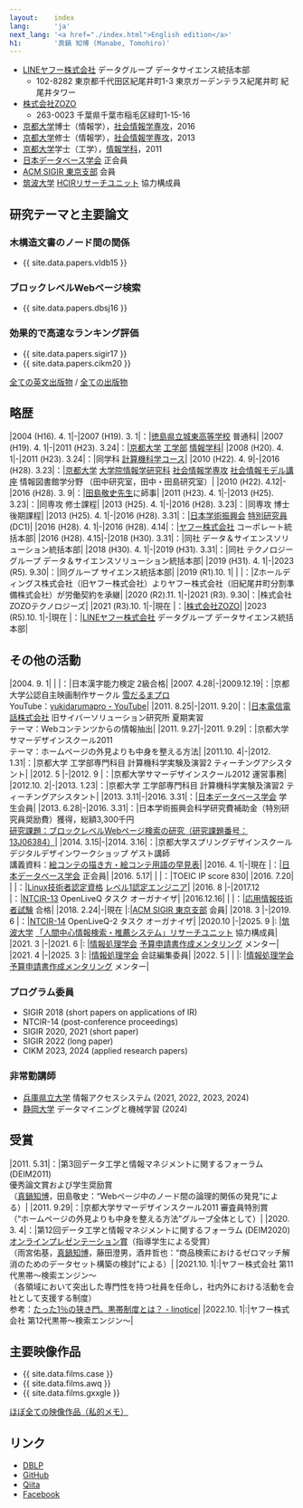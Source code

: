 ```yaml
---
layout:    index
lang:      'ja'
next_lang: '<a href="./index.html">English edition</a>'
h1:        '真鍋 知博 (Manabe, Tomohiro)'
---
```


*   [LINEヤフー株式会社](https://www.lycorp.co.jp/ja/) データグループ データサイエンス統括本部
    *   102-8282 東京都千代田区紀尾井町1-3 東京ガーデンテラス紀尾井町 紀尾井タワー
*   [株式会社ZOZO](https://corp.zozo.com/)
    *   263-0023 千葉県千葉市稲毛区緑町1-15-16
*   [京都大学](http://www.kyoto-u.ac.jp/)博士（情報学），[社会情報学専攻](http://www.soc.i.kyoto-u.ac.jp/)，2016
*   [京都大学](http://www.kyoto-u.ac.jp/)修士（情報学），[社会情報学専攻](http://www.soc.i.kyoto-u.ac.jp/)，2013
*   [京都大学](http://www.kyoto-u.ac.jp/)学士（工学），[情報学科](http://www.s-im.t.kyoto-u.ac.jp/ja)，2011
*   [日本データベース学会](http://www.dbsj.org/) 正会員
*   [ACM SIGIR 東京支部](http://sigir.jp/) 会員
*   [筑波大学](http://www.tsukuba.ac.jp/) [HCIRリサーチユニット](https://hcir.slis.tsukuba.ac.jp/) 協力構成員


## 研究テーマと主要論文

### 木構造文書のノード間の関係
*   {{ site.data.papers.vldb15 }}

### ブロックレベルWebページ検索
*   {{ site.data.papers.dbsj16 }}

### 効果的で高速なランキング評価
*   {{ site.data.papers.sigir17 }}
*   {{ site.data.papers.cikm20 }}

[全ての英文出版物](./papers.html) / [全ての出版物](./papers-jp.html)


## 略歴

|2004 (H16). 4. 1|-|2007 (H19). 3. 1|：|[徳島県立城東高等学校](http://joto-hs.tokushima-ec.ed.jp/) 普通科|
|2007 (H19). 4. 1|-|2011 (H23). 3.24|：|[京都大学](http://www.kyoto-u.ac.jp/) [工学部](http://www.t.kyoto-u.ac.jp/ja) [情報学科](http://www.s-im.t.kyoto-u.ac.jp/ja)|
|2008 (H20). 4. 1|-|2011 (H23). 3.24|：|同学科 [計算機科学コース](http://www.s-im.t.kyoto-u.ac.jp/com/ja)|
|2010 (H22). 4. 9|-|2016 (H28). 3.23|：|[京都大学](http://www.kyoto-u.ac.jp/) [大学院情報学研究科](http://www.i.kyoto-u.ac.jp/) [社会情報学専攻](http://www.soc.i.kyoto-u.ac.jp/)  [社会情報モデル講座](http://www.soc.i.kyoto-u.ac.jp/course/) 情報図書館学分野 （田中研究室，田中・田島研究室）|
|2010 (H22). 4.12|-|2016 (H28). 3. 9|：|[田島敬史先生](http://www.dl.soc.i.kyoto-u.ac.jp/~tajima/index-jp.html)に師事|
|2011 (H23). 4. 1|-|2013 (H25). 3.23|：|同専攻 修士課程|
|2013 (H25). 4. 1|-|2016 (H28). 3.23|：|同専攻 博士後期課程|
|2013 (H25). 4. 1|-|2016 (H28). 3.31|：|[日本学術振興会](http://www.jsps.go.jp/) [特別研究員](http://www.jsps.go.jp/j-pd/) (DC1)|
|2016 (H28). 4. 1|-|2016 (H28). 4.14|：|[ヤフー株式会社](https://about.yahoo.co.jp/) コーポレート統括本部|
|2016 (H28). 4.15|-|2018 (H30). 3.31|：|同社 データ＆サイエンスソリューション統括本部|
|2018 (H30). 4. 1|-|2019 (H31). 3.31|：|同社 テクノロジーグループ データ＆サイエンスソリューション統括本部|
|2019 (H31). 4. 1|-|2023  (R5). 9.30|：|同グループ サイエンス統括本部|
|2019  (R1).10. 1| |                |：|Zホールディングス株式会社（旧ヤフー株式会社）よりヤフー株式会社（旧紀尾井町分割準備株式会社）が労働契約を承継|
|2020  (R2).11. 1|-|2021  (R3). 9.30|：|株式会社ZOZOテクノロジーズ|
|2021  (R3).10. 1|-|現在            |：|[株式会社ZOZO](https://corp.zozo.com/)|
|2023  (R5).10. 1|-|現在            |：|[LINEヤフー株式会社](https://www.lycorp.co.jp/ja/) データグループ データサイエンス統括本部|


## その他の活動

|2004. 9. 1| |          |：|日本漢字能力検定 2級合格|
|2007. 4.28|-|2009.12.19|：|京都大学公認自主映画制作サークル [雪だるまプロ](http://yukidarumapro.jpn.org/)<br />YouTube：[yukidarumapro - YouTube](http://www.youtube.com/user/yukidarumapro)|
|2011. 8.25|-|2011. 9.20|：|[日本電信電話株式会社](http://www.ntt.co.jp/about/gaiyou.html) 旧サイバーソリューション研究所 夏期実習<br />テーマ：Webコンテンツからの情報抽出|
|2011. 9.27|-|2011. 9.29|：|京都大学サマーデザインスクール2011<br />テーマ：ホームページの外見よりも中身を整える方法|
|2011.10. 4|-|2012. 1.31|：|京都大学 工学部専門科目 計算機科学実験及演習2 ティーチングアシスタント|
|2012. 5   |-|2012. 9   |：|京都大学サマーデザインスクール2012 運営事務|
|2012.10. 2|-|2013. 1.23|：|京都大学 工学部専門科目 計算機科学実験及演習2 ティーチングアシスタント|
|2013. 3.11|-|2016. 3.31|：|[日本データベース学会](http://www.dbsj.org/) 学生会員|
|2013. 6.28|-|2016. 3.31|：|日本学術振興会科学研究費補助金（特別研究員奨励費）獲得，総額3,300千円<br />[研究課題：ブロックレベルWebページ検索の研究（研究課題番号：13J06384）](https://kaken.nii.ac.jp/d/p/13J06384.ja.html)|
|2014. 3.15|-|2014. 3.16|：|京都大学スプリングデザインスクール デジタルデザインワークショップ ゲスト講師<br />講義資料：[絵コンテの描き方・絵コンテ用語の早見表](./misc/conti_cheat_sheet.pdf)|
|2016. 4. 1|-|現在      |：|[日本データベース学会](http://www.dbsj.org/) 正会員|
|2016. 5.17| |          |：|TOEIC IP score 830|
|2016. 7.20| |          |：|[Linux技術者認定資格](http://www.lpi.or.jp/) [レベル1認定エンジニア](http://www.lpi.or.jp/lpic1/)|
|2016. 8   |-|2017.12   |：|[NTCIR-13](http://research.nii.ac.jp/ntcir/ntcir-13/index-ja.html) OpenLiveQ タスク オーガナイザ|
|2016.12.16| |          |：|[応用情報技術者試験](https://www.ipa.go.jp/shiken/kubun/ap.html) 合格|
|2018. 2.24|-|現在      |:|[ACM SIGIR 東京支部](http://sigir.jp/) 会員|
|2018. 3   |-|2019. 6   |：|[NTCIR-14](http://research.nii.ac.jp/ntcir/ntcir-14/index-ja.html) OpenLiveQ-2 タスク オーガナイザ|
|2020.10   |-|2025. 9   |: |[筑波大学](http://www.tsukuba.ac.jp/) [「人間中心情報検索・推薦システム」リサーチユニット](https://hcir.slis.tsukuba.ac.jp/) 協力構成員|
|2021. 3   |-|2021. 6   |: |[情報処理学会](https://www.ipsj.or.jp/index.html) [予算申請書作成メンタリング](https://www.ipsj.or.jp/education/mentoring.html) メンター|
|2021. 4   |-|2025. 3   |: |[情報処理学会](https://www.ipsj.or.jp/index.html) 会誌編集委員|
|2022. 5   | |          |: |[情報処理学会](https://www.ipsj.or.jp/index.html) [予算申請書作成メンタリング](https://www.ipsj.or.jp/education/mentoring.html) メンター|


### プログラム委員

* SIGIR 2018 (short papers on applications of IR)
* NTCIR-14 (post-conference proceedings)
* SIGIR 2020, 2021 (short paper)
* SIGIR 2022 (long paper)
* CIKM 2023, 2024 (applied research papers)


### 非常勤講師

* [兵庫県立大学](https://www.u-hyogo.ac.jp/) 情報アクセスシステム (2021, 2022, 2023, 2024)
* [静岡大学](https://www.shizuoka.ac.jp/) データマイニングと機械学習 (2024)


## 受賞

|2011. 5.31|：|第3回データ工学と情報マネジメントに関するフォーラム (DEIM2011)<br />優秀論文賞および学生奨励賞<br />（<u>真鍋知博</u>，田島敬史：“Webページ中のノード間の論理的関係の発見”による）|
|2011. 9.29|：|京都大学サマーデザインスクール2011 審査員特別賞<br />（“ホームページの外見よりも中身を整える方法”グループ全体として）|
|2020. 3. 4|：|第12回データ工学と情報マネジメントに関するフォーラム (DEIM2020)<br />[オンラインプレゼンテーション賞](https://db-event.jpn.org/deim2020/post/awards.html)（指導学生による受賞）<br />（雨宮佑基，<u>真鍋知博</u>，藤田澄男，酒井哲也：“商品検索におけるゼロマッチ解消のためのデータセット構築の検討”による）|
|2021.10. 1|:|ヤフー株式会社 第11代黒帯～検索エンジン～<br/>（各領域において突出した専門性を持つ社員を任命し，社内外における活動を会社として支援する制度）<br/>参考：[たった1％の狭き門。黒帯制度とは？ - linotice](https://about.yahoo.co.jp/hr/linotice/20170119.html)|
|2022.10. 1|:|ヤフー株式会社 第12代黒帯～検索エンジン～|


## 主要映像作品

*   {{ site.data.films.case }}
*   {{ site.data.films.awq }}
*   {{ site.data.films.gxxgle }}

[ほぼ全ての映像作品（私的メモ）](./films-jp.html)


## リンク

*   [DBLP](http://dblp.uni-trier.de/pers/hd/m/Manabe:Tomohiro)
*   [GitHub](https://github.com/tmanabe)
*   [Qiita](http://qiita.com/tomanabe)
*   [Facebook](https://www.facebook.com/manabe.pdx)
